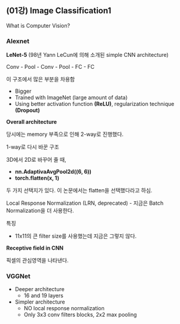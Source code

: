 ## (01강) Image Classification1

What is Computer Vision?

### Alexnet

**LeNet-5** (98년 Yann LeCun에 의해 소개된 simple CNN architecture)

Conv - Pool - Conv - Pool - FC - FC


이 구조에서 많은 부분을 차용함

- Bigger
- Trained with ImageNet (large amount of data)
- Using better activation function **(ReLU)**, regularization technique **(Dropout)**

**Overall architecture**

당시에는 memory 부족으로 인해 2-way로 진행했다.


1-way로 다시 바꾼 구조


3D에서 2D로 바꾸어 줄 때,

- **nn.AdaptivaAvgPool2d((6, 6))**
- **torch.flatten(x, 1)**

두 가지 선택지가 있다. 이 논문에서는 flatten을 선택했다라고 하심.

Local Response Normalization (LRN, deprecated) - 지금은 Batch Normalization을 더 사용한다.


특징

- 11x11의 큰 filter size를 사용했는데 지금은 그렇지 않다.

**Receptive field in CNN**

픽셀의 관심영역을 나타낸다.


### VGGNet

- Deeper architecture
    - 16 and 19 layers
- Simpler architecture
    - NO local response normalization
    - Only 3x3 conv filters blocks, 2x2 max pooling
